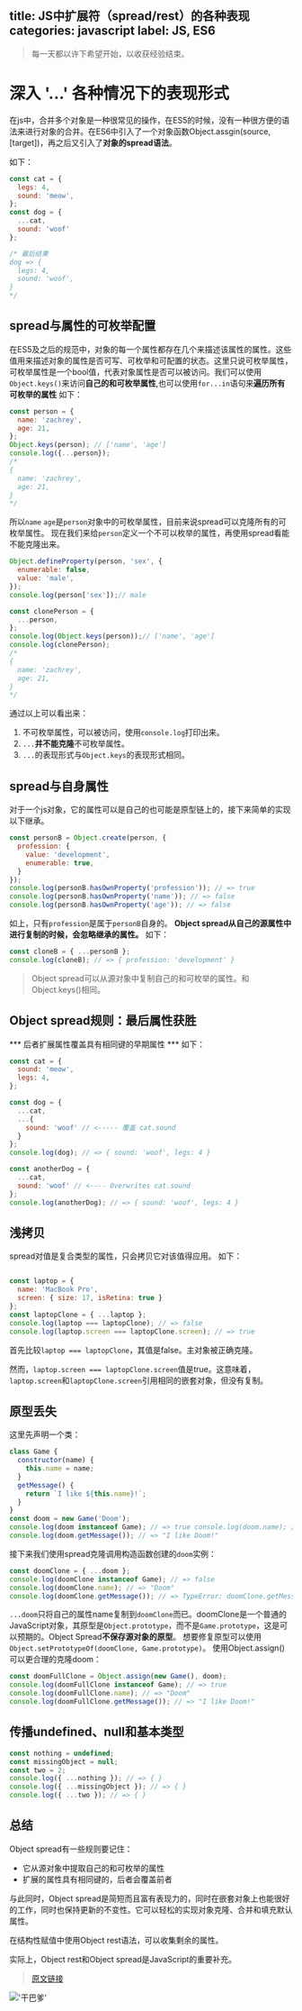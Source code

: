 title: JS中扩展符（spread/rest）的各种表现
categories: javascript
label: JS, ES6
---------------------------------------------

<blockquote class="blockquote-center">
每一天都以许下希望开始，以收获经验结束。
</blockquote>

# 深入 '...' 各种情况下的表现形式
在js中，合并多个对象是一种很常见的操作，在ES5的时候，没有一种很方便的语法来进行对象的合并。在ES6中引入了一个对象函数Object.assgin(source, [target])，再之后又引入了**对象的spread语法**。

<!-- more -->

如下：
```javascript
const cat = {
  legs: 4,
  sound: 'meow',
};
const dog = {
  ...cat,
  sound: 'woof'
};

/* 最后结果
dog => {
  legs: 4,
  sound: 'woof',
}
*/
```

## spread与属性的可枚举配置
在ES5及之后的规范中，对象的每一个属性都存在几个来描述该属性的属性。这些值用来描述对象的属性是否可写、可枚举和可配置的状态。这里只说可枚举属性，可枚举属性是一个bool值，代表对象属性是否可以被访问。我们可以使用`Object.keys()`来访问**自己的和可枚举属性**,也可以使用`for...in`语句来**遍历所有可枚举的属性**
如下：
```javascript
const person = {
  name: 'zachrey',
  age: 21,
};
Object.keys(person); // ['name', 'age']
console.log({...person});
/*
{
  name: 'zachrey',
  age: 21,
}
*/
```
所以`name` `age`是`person`对象中的可枚举属性，目前来说spread可以克隆所有的可枚举属性。
现在我们来给`person`定义一个不可以枚举的属性，再使用spread看能不能克隆出来。
```javascript
Object.defineProperty(person, 'sex', {
  enumerable: false,
  value: 'male',
});
console.log(person['sex']);// male

const clonePerson = {
  ...person,
};
console.log(Object.keys(person));// ['name', 'age']
console.log(clonePerson);
/*
{
  name: 'zachrey',
  age: 21,
}
*/
```
通过以上可以看出来：
1. 不可枚举属性，可以被访问，使用`console.log`打印出来。
2. `...`**并不能克隆**不可枚举属性。
3. `...`的表现形式与`Object.keys`的表现形式相同。

## spread与自身属性
对于一个js对象，它的属性可以是自己的也可能是原型链上的，接下来简单的实现以下继承。
```javascript
const personB = Object.create(person, {
  profession: {
    value: 'development',
    enumerable: true,
  }
});
console.log(personB.hasOwnProperty('profession')); // => true
console.log(personB.hasOwnProperty('name')); // => false
console.log(personB.hasOwnProperty('age')); // => false
```
如上，只有`profession`是属于`personB`自身的。
**Object spread从自己的源属性中进行复制的时候，会忽略继承的属性。**
如下：
```javascript
const cloneB = { ...personB };
console.log(cloneB); // => { profession: 'development' }
```
> Object spread可以从源对象中复制自己的和可枚举的属性。和Object.keys()相同。

## Object spread规则：最后属性获胜
*** 后者扩展属性覆盖具有相同键的早期属性 ***
如下：
```javascript
const cat = {
  sound: 'meow',
  legs: 4,
};

const dog = {
  ...cat,
  ...{
    sound: 'woof' // <----- 覆盖 cat.sound
  }
};
console.log(dog); // => { sound: 'woof', legs: 4 }

const anotherDog = {
  ...cat,
  sound: 'woof' // <---- Overwrites cat.sound
};
console.log(anotherDog); // => { sound: 'woof', legs: 4 }
```
## 浅拷贝
spread对值是复合类型的属性，只会拷贝它对该值得应用。
如下：
```javascript

const laptop = {
  name: 'MacBook Pro',
  screen: { size: 17, isRetina: true }
};
const laptopClone = { ...laptop };
console.log(laptop === laptopClone); // => false
console.log(laptop.screen === laptopClone.screen); // => true
```
首先比较`laptop === laptopClone`，其值是false。主对象被正确克隆。

然而，`laptop.screen === laptopClone.screen`值是true。这意味着，`laptop.screen`和`laptopClone.screen`引用相同的嵌套对象，但没有复制。

## 原型丢失

这里先声明一个类：
```javascript
class Game {
  constructor(name) {
    this.name = name;
  }
  getMessage() {
    return `I like ${this.name}!`;
  }
}
const doom = new Game('Doom');
console.log(doom instanceof Game); // => true console.log(doom.name); // => "Doom"
console.log(doom.getMessage()); // => "I like Doom!"
```
接下来我们使用spread克隆调用构造函数创建的`doom`实例：
```javascript
const doomClone = { ...doom };
console.log(doomClone instanceof Game); // => false
console.log(doomClone.name); // => "Doom"
console.log(doomClone.getMessage()); // => TypeError: doomClone.getMessage is not a function
```
`...doom`只将自己的属性name复制到`doomClone`而已。doomClone是一个普通的JavaScript对象，其原型是`Object.prototype`，而不是`Game.prototype`，这是可以预期的。Object Spread**不保存源对象的原型**。
想要修复原型可以使用`Object.setPrototypeOf(doomClone, Game.prototype)`。
使用Object.assign()可以更合理的克隆doom：
```javascript
const doomFullClone = Object.assign(new Game(), doom);
console.log(doomFullClone instanceof Game); // => true
console.log(doomFullClone.name); // => "Doom"
console.log(doomFullClone.getMessage()); // => "I like Doom!"
```

## 传播undefined、null和基本类型
```javascript
const nothing = undefined;
const missingObject = null;
const two = 2;
console.log({ ...nothing }); // => { }
console.log({ ...missingObject }); // => { }
console.log({ ...two }); // => { }
```

## 总结

Object spread有一些规则要记住：

* 它从源对象中提取自己的和可枚举的属性
* 扩展的属性具有相同键的，后者会覆盖前者

与此同时，Object spread是简短而且富有表现力的，同时在嵌套对象上也能很好的工作，同时也保持更新的不变性。它可以轻松的实现对象克隆、合并和填充默认属性。

在结构性赋值中使用Object rest语法，可以收集剩余的属性。

实际上，Object rest和Object spread是JavaScript的重要补充。

>[原文链接](https://www.w3cplus.com/javascript/how-three-dots-changed-javascript-object-rest-spread-properties.html "原文链接")

!['干巴爹'](/uploads/ganbadie.jpg)